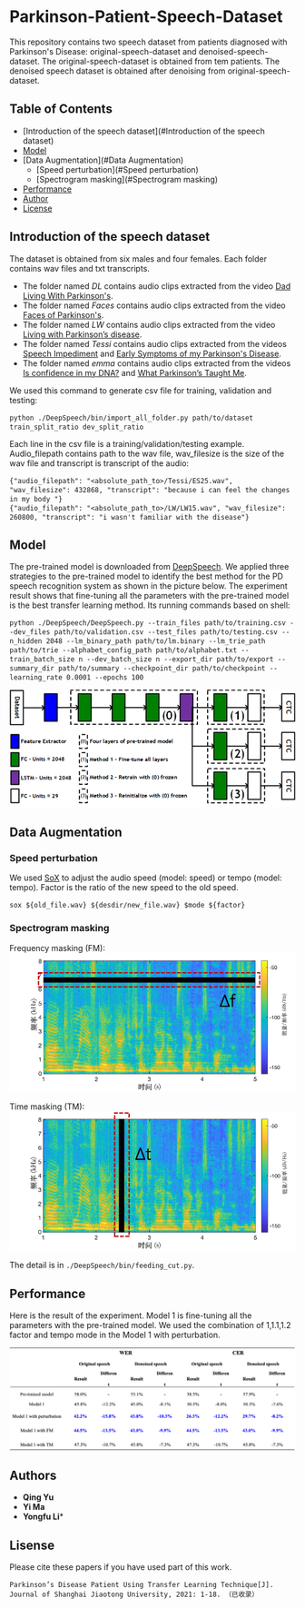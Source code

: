 
# Parkinson-Patient-Speech-Dataset 

This repository contains two speech dataset from patients diagnosed with Parkinson's Disease: original-speech-dataset and denoised-speech-dataset.
The original-speech-dataset is obtained from tem patients. 
The denoised speech dataset is obtained after denoising from original-speech-dataset. 

<!-- TABLE OF CONTENTS -->
## Table of Contents 

* [Introduction of the speech dataset](#Introduction of the speech dataset)  
* [Model](#Model)  
* [Data Augmentation](#Data Augmentation)  
    * [Speed perturbation](#Speed perturbation)
    * [Spectrogram masking](#Spectrogram masking)
* [Performance](#Performance)
* [Author](#Author)
* [License](#License)


## Introduction of the speech dataset 

The dataset is obtained from six males and four females. Each folder contains wav files and txt transcripts.
   
   - The folder named *DL* contains audio clips extracted from the video [Dad Living With Parkinson's](https://www.youtube.com/watch?v=8bp9n60m3AY&t=243s).
   - The folder named *Faces* contains audio clips extracted from the video [Faces of Parkinson's](https://www.youtube.com/watch?v=CqEwPqUO1Bw&t=33s).
   - The folder named *LW* contains audio clips extracted from the video [Living with Parkinson’s disease](https://www.youtube.com/watch?v=6_I5WQ_TOOQ&t=33s).
   - The folder named *Tessi* contains audio clips extracted from the videos [Speech Impediment](https://www.youtube.com/watch?v=KKmHKzh2t2c) and [Early Symptoms of my Parkinson's Disease](https://www.youtube.com/watch?v=NHLvlyT789c).
   - The folder named *emma* contains audio clips extracted from the videos [Is confidence in my DNA?](https://www.youtube.com/watch?v=J6-TtuL1CY8&t=80s) and [What Parkinson’s Taught Me](https://www.youtube.com/watch?v=Hs-vPqfsO0Q&t=151s).

We used this command to generate csv file for training, validation and testing:
```shell
python ./DeepSpeech/bin/import_all_folder.py path/to/dataset train_split_ratio dev_split_ratio
``` 
Each line in the csv file is a training/validation/testing example. Audio_filepath contains path to the wav file, wav_filesize is the size of the wav file and transcript is transcript of the audio:
```csv
{"audio_filepath": "<absolute_path_to>/Tessi/ES25.wav", "wav_filesize": 432868, "transcript": "because i can feel the changes in my body "}
{"audio_filepath": "<absolute_path_to>/LW/LW15.wav", "wav_filesize": 260800, "transcript": "i wasn't familiar with the disease"}
``` 

## Model  

The pre-trained model is downloaded from [DeepSpeech](https://github.com/mozilla/DeepSpeech/tree/v0.5.1). We applied three strategies to the pre-trained model to identify the best method for the PD speech recognition system as shown in the picture below. The experiment result shows that fine-tuning all the parameters with the pre-trained model is the best transfer learning method. Its running commands based on shell:

```shell
python ./DeepSpeech/DeepSpeech.py --train_files path/to/training.csv --dev_files path/to/validation.csv --test_files path/to/testing.csv --n_hidden 2048 --lm_binary_path path/to/lm.binary --lm_trie_path path/to/trie --alphabet_config_path path/to/alphabet.txt --train_batch_size n --dev_batch_size n --export_dir path/to/export --summary_dir path/to/summary --checkpoint_dir path/to/checkpoint --learning_rate 0.0001 --epochs 100
```

![pic](./pic/architecture.png) 

## Data Augmentation  
### Speed perturbation
We used [SoX](http://sox.sourceforge.net/) to adjust the audio speed (model: speed) or tempo (model: tempo). Factor is the ratio of the new speed to the old speed.

```shell
sox ${old_file.wav} ${desdir/new_file.wav} $mode ${factor}
```  

### Spectrogram masking  
Frequency masking (FM):
![pic](./pic/FM.png)

Time masking (TM):
![pic](./pic/TM.png)

The detail is in `./DeepSpeech/bin/feeding_cut.py`.

## Performance
Here is the result of the experiment. Model 1 is fine-tuning all the parameters with the pre-trained model. We used the combination of 1,1.1,1.2 factor and tempo mode in the Model 1 with perturbation.

![pic](./pic/result.png)

## Authors  
   
* **Qing Yu**  
* **Yi Ma** 
* **Yongfu Li***

## Lisense 
   
Please cite these papers if you have used part of this work. 
```
Parkinson’s Disease Patient Using Transfer Learning Technique[J]. Journal of Shanghai Jiaotong University, 2021: 1-18. （已收录）
```

